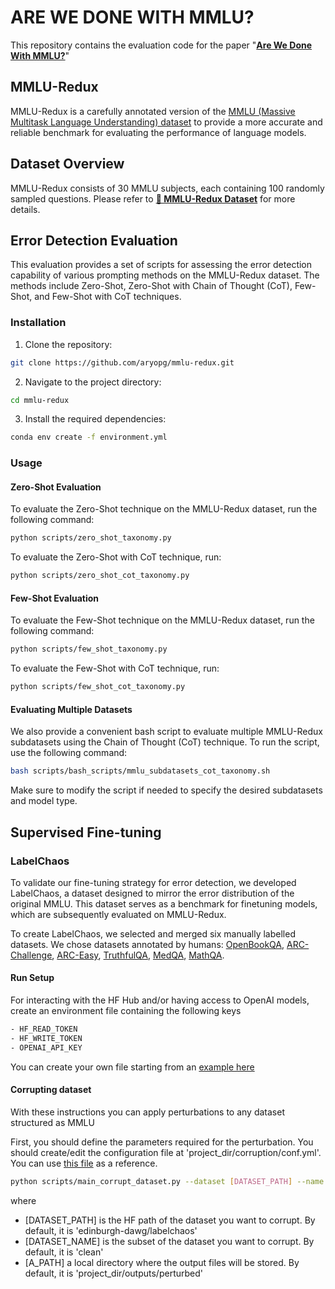 # ARE WE DONE WITH MMLU?
This repository contains the evaluation code for the paper "[**Are We Done With MMLU?**](https://arxiv.org/pdf/2406.04127)"

## MMLU-Redux
MMLU-Redux is a carefully annotated version of the [MMLU (Massive Multitask Language Understanding) dataset](https://arxiv.org/abs/2009.03300) to provide a more accurate and reliable benchmark for evaluating the performance of language models.

## Dataset Overview
MMLU-Redux consists of 30 MMLU subjects, each containing 100 randomly sampled questions.
Please refer to [**🤗 MMLU-Redux Dataset**](https://huggingface.co/datasets/mmlu-redux) for more details.

## Error Detection Evaluation

This evaluation provides a set of scripts for assessing the error detection capability of various prompting methods on the MMLU-Redux dataset. The methods include Zero-Shot, Zero-Shot with Chain of Thought (CoT), Few-Shot, and Few-Shot with CoT techniques.

### Installation
1. Clone the repository:
```bash
git clone https://github.com/aryopg/mmlu-redux.git
```

2. Navigate to the project directory:
```bash
cd mmlu-redux
```

3. Install the required dependencies:
```bash
conda env create -f environment.yml
```

### Usage

#### Zero-Shot Evaluation
To evaluate the Zero-Shot technique on the MMLU-Redux dataset, run the following command:

```bash
python scripts/zero_shot_taxonomy.py
```

To evaluate the Zero-Shot with CoT technique, run:

```bash
python scripts/zero_shot_cot_taxonomy.py
```

#### Few-Shot Evaluation
To evaluate the Few-Shot technique on the MMLU-Redux dataset, run the following command:

```bash
python scripts/few_shot_taxonomy.py
```

To evaluate the Few-Shot with CoT technique, run:

```bash
python scripts/few_shot_cot_taxonomy.py
```

#### Evaluating Multiple Datasets
We also provide a convenient bash script to evaluate multiple MMLU-Redux subdatasets using the Chain of Thought (CoT) technique. To run the script, use the following command:

```bash
bash scripts/bash_scripts/mmlu_subdatasets_cot_taxonomy.sh
```

Make sure to modify the script if needed to specify the desired subdatasets and model type.


## Supervised Fine-tuning

### LabelChaos

To validate our fine-tuning strategy for error detection, we developed LabelChaos, a dataset designed to mirror the error distribution of the original MMLU. This dataset serves as a benchmark for finetuning models, which are subsequently evaluated on MMLU-Redux.

To create LabelChaos, we selected and merged six manually labelled datasets. We chose datasets annotated by humans: [OpenBookQA](https://huggingface.co/datasets/allenai/openbookqa), [ARC-Challenge](https://huggingface.co/datasets/allenai/ai2_arc), [ARC-Easy](https://huggingface.co/datasets/allenai/ai2_arc), [TruthfulQA](https://huggingface.co/datasets/truthfulqa/truthful_qa), [MedQA](https://huggingface.co/datasets/bigbio/med_qa), [MathQA](https://huggingface.co/datasets/allenai/math_qa).

#### Run Setup
For interacting with the HF Hub and/or having access to OpenAI models, create an environment file containing the following keys
```bash
- HF_READ_TOKEN
- HF_WRITE_TOKEN
- OPENAI_API_KEY
```
You can create your own file starting from an [example here](.env_example)

#### Corrupting dataset

With these instructions you can apply perturbations to any dataset structured as MMLU

First, you should define the parameters required for the perturbation.
You should create/edit the configuration file at 'project_dir/corruption/conf.yml'.
You can use [this file](conf/corruption/conf_example.yml) as a reference.

```bash
python scripts/main_corrupt_dataset.py --dataset [DATASET_PATH] --name [DATASET_NAME] --output_dir [A_PATH]
```

where
- [DATASET_PATH] is the HF path of the dataset you want to corrupt. By default, it is 'edinburgh-dawg/labelchaos'
- [DATASET_NAME] is the subset of the dataset you want to corrupt. By default, it is 'clean'
- [A_PATH] a local directory where the output files will be stored. By default, it is 'project_dir/outputs/perturbed'

